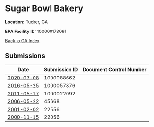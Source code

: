 # Sugar Bowl Bakery

**Location:** Tucker, GA

**EPA Facility ID:** 100000173091

[Back to GA Index](../../index.md)

## Submissions

| Date | Submission ID | Document Control Number |
|------|--------------|-------------------------|
| [2020-07-08](submissions/1000088662.md) | 1000088662 |  |
| [2016-05-25](submissions/1000057876.md) | 1000057876 |  |
| [2011-05-17](submissions/1000022092.md) | 1000022092 |  |
| [2006-05-22](submissions/45668.md) | 45668 |  |
| [2001-02-02](submissions/22556.md) | 22556 |  |
| [2000-11-15](submissions/22056.md) | 22056 |  |
